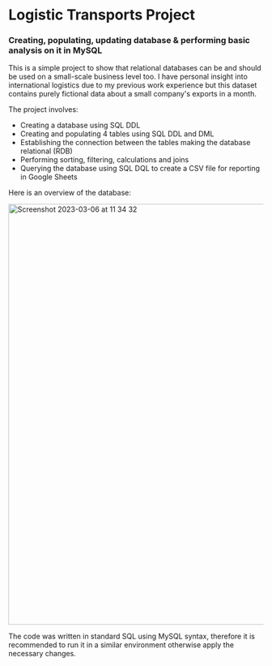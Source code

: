 # Logistic Transports Project

### Creating, populating, updating database & performing basic analysis on it in MySQL

This is a simple project to show that relational databases can be and should be used on a small-scale business level too. I have personal insight into international logistics due to my previous work experience but this dataset contains purely fictional data about a small company's exports in a month.

The project involves:

- Creating a database using SQL DDL
- Creating and populating 4 tables using SQL DDL and DML
- Establishing the connection between the tables making the database relational (RDB)
- Performing sorting, filtering, calculations and joins
- Querying the database using SQL DQL to create a CSV file for reporting in Google Sheets

Here is an overview of the database:

<img width="830" alt="Screenshot 2023-03-06 at 11 34 32" src="https://user-images.githubusercontent.com/126977882/223094810-a3301a61-b92f-4fd9-a507-cb6912905390.png">


The code was written in standard SQL using MySQL syntax, therefore it is recommended to run it in a similar environment otherwise apply the necessary changes.

